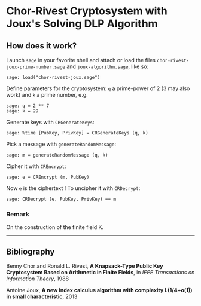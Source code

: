 # Chor-Rivest Cryptosystem with Joux's Solving DLP Algorithm

## How does it work?

Launch `sage` in your favorite shell and attach or load the files `chor-rivest-joux-prime-number.sage` and `joux-algorithm.sage`, like so:

    sage: load("chor-rivest-joux.sage")

Define parameters for the cryptosystem: `q` a prime-power of 2 (3 may also work) and `k` a prime number, e.g.

    sage: q = 2 ** 7
    sage: k = 29

Generate keys with `CRGenerateKeys`:

    sage: %time [PubKey, PrivKey] = CRGenerateKeys (q, k)

Pick a message with `generateRandomMessage`:

    sage: m = generateRandomMessage (q, k)

Cipher it with `CREncrypt`:

    sage: e = CREncrypt (m, PubKey)

Now `e` is the ciphertext ! To uncipher it with `CRDecrypt`:

    sage: CRDecrypt (e, PubKey, PrivKey) == m

### Remark

On the construction of the finite field K.

---
## Bibliography

Benny Chor and Ronald L. Rivest, **A Knapsack-Type Public Key Cryptosystem Based on Arithmetic in Finite Fields**, in *IEEE Transactions on Information Theory*, 1988

Antoine Joux, **A new index calculus algorithm with complexity L(1/4+o(1)) in small characteristic**, 2013

